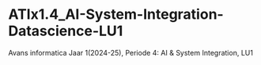 # ATIx1.4_AI-System-Integration-Datascience-LU1
Avans informatica Jaar 1(2024-25), Periode 4: AI &amp; System Integration, LU1

